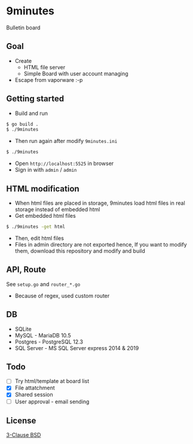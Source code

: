 # 9minutes

Bulletin board

## Goal

* Create
    * HTML file server
    * Simple Board with user account managing
* Escape from vaporware :-p

## Getting started

* Build and run
```sh
$ go build .
$ ./9minutes
```
* Then run again after modify `9minutes.ini`
```sh
$ ./9minutes
```
* Open `http://localhost:5525` in browser
* Sign in with `admin` / `admin`


## HTML modification

* When html files are placed in storage, 9minutes load html files in real storage instead of embedded html
* Get embedded html files
```sh
$ ./9minutes -get html
```
* Then, edit html files
* Files in admin directory are not exported hence, If you want to modify them, download this repository and modify and build


## API, Route

See `setup.go` and `router_*.go`

* Because of regex, used custom router


## DB

* SQLite
* MySQL - MariaDB 10.5
* Postgres - PostgreSQL 12.3
* SQL Server - MS SQL Server express 2014 & 2019


## Todo
* [ ] Try html/template at board list
* [x] File attatchment
* [x] Shared session
* [ ] User approval - email sending

## License

[3-Clause BSD](https://opensource.org/licenses/BSD-3-Clause)
